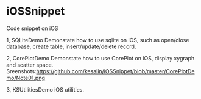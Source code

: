 iOSSnippet
==============================

Code snippet on iOS

1, SQLiteDemo
Demonstate how to use sqlite on iOS, such as open/close database, create table, insert/update/delete record.

2, CorePlotDemo
Demonstate how to use CorePlot on iOS, display xygraph and scatter space.
Sreenshots:https://github.com/kesalin/iOSSnippet/blob/master/CorePlotDemo/Note01.png

3, KSUtilitiesDemo
iOS utilities.
